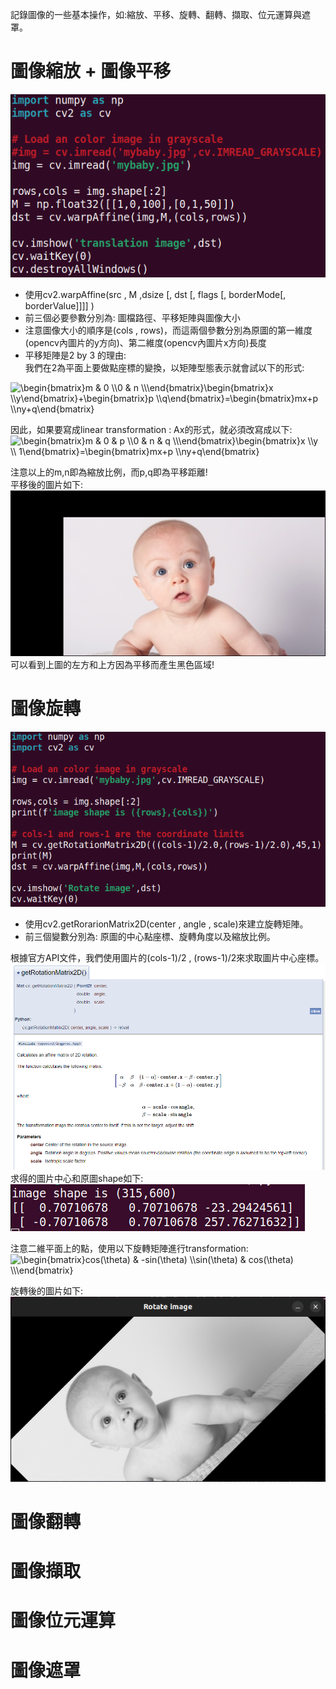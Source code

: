 記錄圖像的一些基本操作，如:縮放、平移、旋轉、翻轉、擷取、位元運算與遮罩。  

# 圖像縮放 + 圖像平移
![Image](https://github.com/EnasVen/OpenCV-4.6.0-/blob/main/cv09.png)
- 使用cv2.warpAffine(src , M ,dsize [, dst [, flags [, borderMode[, borderValue]]]] )  
- 前三個必要參數分別為: 圖檔路徑、平移矩陣與圖像大小  
- 注意圖像大小的順序是(cols , rows)，而這兩個參數分別為原圖的第一維度(opencv內圖片的y方向)、第二維度(opencv內圖片x方向)長度  
- 平移矩陣是2 by 3 的理由:  
我們在2為平面上要做點座標的變換，以矩陣型態表示就會試以下的形式:
<img src="https://latex.codecogs.com/png.image?\dpi{110}&space;\begin{bmatrix}m&space;&&space;0&space;&space;\\0&space;&&space;n&space;&space;\\\end{bmatrix}\begin{bmatrix}x&space;\\y\end{bmatrix}&plus;\begin{bmatrix}p&space;\\q\end{bmatrix}=\begin{bmatrix}mx&plus;p&space;\\ny&plus;q\end{bmatrix}" title="\begin{bmatrix}m & 0 \\0 & n \\\end{bmatrix}\begin{bmatrix}x \\y\end{bmatrix}+\begin{bmatrix}p \\q\end{bmatrix}=\begin{bmatrix}mx+p \\ny+q\end{bmatrix}" />  

因此，如果要寫成linear transformation : Ax的形式，就必須改寫成以下:  
<img src="https://latex.codecogs.com/png.image?\dpi{110}&space;\begin{bmatrix}m&space;&&space;0&space;&&space;p&space;\\0&space;&&space;n&space;&&space;q&space;\\\end{bmatrix}\begin{bmatrix}x&space;\\y&space;\\&space;1\end{bmatrix}=\begin{bmatrix}mx&plus;p&space;\\ny&plus;q\end{bmatrix}" title="\begin{bmatrix}m & 0 & p \\0 & n & q \\\end{bmatrix}\begin{bmatrix}x \\y \\ 1\end{bmatrix}=\begin{bmatrix}mx+p \\ny+q\end{bmatrix}" />

注意以上的m,n即為縮放比例，而p,q即為平移距離!  
平移後的圖片如下:  
![Image](https://github.com/EnasVen/OpenCV-4.6.0-/blob/main/cv10.png)  
可以看到上圖的左方和上方因為平移而產生黑色區域!

# 圖像旋轉
![Image](https://github.com/EnasVen/OpenCV-4.6.0-/blob/main/cv11.png)  
- 使用cv2.getRorarionMatrix2D(center , angle , scale)來建立旋轉矩陣。  
- 前三個變數分別為: 原圖的中心點座標、旋轉角度以及縮放比例。  

根據官方API文件，我們使用圖片的(cols-1)/2 , (rows-1)/2來求取圖片中心座標。
![Image](https://github.com/EnasVen/OpenCV-4.6.0-/blob/main/cv14.png)  
求得的圖片中心和原圖shape如下:  
![Image](https://github.com/EnasVen/OpenCV-4.6.0-/blob/main/cv13.png)

注意二維平面上的點，使用以下旋轉矩陣進行transformation:  
<img src="https://latex.codecogs.com/png.image?\dpi{110}&space;\begin{bmatrix}cos(\theta)&space;&&space;-sin(\theta)&space;\\sin(\theta)&space;&&space;cos(\theta)&space;\\\end{bmatrix}" title="\begin{bmatrix}cos(\theta) & -sin(\theta) \\sin(\theta) & cos(\theta) \\\end{bmatrix}" />  

旋轉後的圖片如下:  
![Image](https://github.com/EnasVen/OpenCV-4.6.0-/blob/main/cv12.png)

# 圖像翻轉



# 圖像擷取



# 圖像位元運算



# 圖像遮罩
